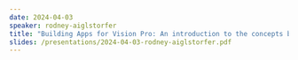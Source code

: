 ```yaml
---
date: 2024-04-03
speaker: rodney-aiglstorfer
title: "Building Apps for Vision Pro: An introduction to the concepts behind spatial computing",
slides: /presentations/2024-04-03-rodney-aiglstorfer.pdf
---
```

